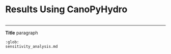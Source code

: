 # Results Using CanoPyHydro
```{include} ../findings_overview.md
```
------------------------------------------
**Title**  paragraph

```{toctree}
:glob:
sensitivity_analysis.md
```
